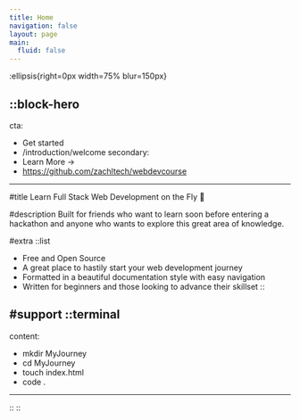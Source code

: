 ```yaml
---
title: Home
navigation: false
layout: page
main:
  fluid: false
---
```


:ellipsis{right=0px width=75% blur=150px}

::block-hero
---
cta:
  - Get started
  - /introduction/welcome
secondary:
  - Learn More →
  - https://github.com/zachltech/webdevcourse
---

#title
Learn Full Stack Web Development on the Fly 🚀

#description
Built for friends who want to learn soon before entering a hackathon and anyone who wants to explore this great area of knowledge.

#extra
  ::list
  - Free and Open Source
  - A great place to hastily start your web development journey
  - Formatted in a beautiful documentation style with easy navigation
  - Written for beginners and those looking to advance their skillset
  ::

#support
  ::terminal
  ---
  content:
  - mkdir MyJourney
  - cd MyJourney
  - touch index.html
  - code .
  ---
  ::
::